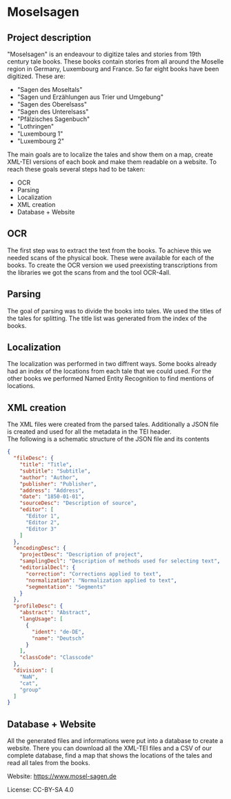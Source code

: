 # Moselsagen

## Project description

"Moselsagen" is an endeavour to digitize tales and stories from 19th century tale books. These books contain stories from all around the Moselle region in Germany, Luxembourg and France. So far eight
books have been digitized. These are:

- "Sagen des Moseltals"
- "Sagen und Erzählungen aus Trier und Umgebung"
- "Sagen des Oberelsass"
- "Sagen des Unterelsass"
- "Pfälzisches Sagenbuch"
- "Lothringen"
- "Luxembourg 1"
- "Luxembourg 2"

The main goals are to localize the tales and show them on a map, create XML-TEI versions of each book and make them readable on a website. To reach these goals several steps had to be taken:

- OCR
- Parsing
- Localization
- XML creation
- Database + Website

## OCR

The first step was to extract the text from the books. To achieve this we needed scans of the physical book. These were available for each of the books. To create the OCR version we used preexisting 
transcriptions from the libraries we got the scans from and the tool OCR-4all.

## Parsing

The goal of parsing was to divide the books into tales. We used the titles of the tales for splitting. The title list was generated from the index of the books.

## Localization

The localization was performed in two diffrent ways. Some books already had an index of the locations from each tale that we could used. For the other books we performed Named Entity Recognition to find
mentions of locations.

## XML creation

The XML files were created from the parsed tales. Additionally a JSON file is created and used for all the metadata in the TEI header.\
The following is a schematic structure of the JSON file and its contents

```json
{
  "fileDesc": {
    "title": "Title",
    "subtitle": "Subtitle",
    "author": "Author",
    "publisher": "Publisher",
    "address": "Address",
    "date": "1850-01-01",
    "sourceDesc": "Description of source",
    "editor": [
      "Editor 1",
      "Editor 2",
      "Editor 3"
    ]
  },
  "encodingDesc": {
    "projectDesc": "Description of project",
    "samplingDecl": "Description of methods used for selecting text",
    "editorialDecl": {
      "correction": "Corrections applied to text",
      "normalization": "Normalization applied to text",
      "segmentation": "Segments"
    }
  },
  "profileDesc": {
    "abstract": "Abstract",
    "langUsage": [
      {
        "ident": "de-DE",
        "name": "Deutsch"
      }
    ],
    "classCode": "Classcode"
  },
  "division": [
    "NaN",
    "cat",
    "group"
  ]
}
```

## Database + Website

All the generated files and informations were put into a database to create a website. There you can download all the XML-TEI files and a CSV of our complete database, find a map that shows the locations 
of the tales and read all tales from the books.

Website: https://www.mosel-sagen.de

License: CC-BY-SA 4.0
